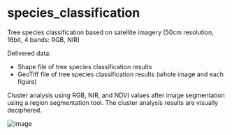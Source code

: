 # species_classification

Tree species classification based on satellite imagery (50cm resolution, 16bit, 4 bands: RGB, NIR)

Delivered data:
- Shape file of tree species classification results
- GeoTiff file of tree species classification results (whole image and each figure)

Cluster analysis using RGB, NIR, and NDVI values after image segmentation using a region segmentation tool. The cluster analysis results are visually deciphered.

![image](https://github.com/jutak0228/species_classification/assets/159540763/b4d4692f-edbb-4904-af7a-fc95f60b3152)
